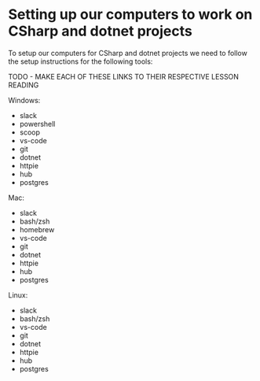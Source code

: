 # Setting up our computers to work on CSharp and dotnet projects

To setup our computers for CSharp and dotnet projects we need to follow the setup instructions for the following tools:

TODO - MAKE EACH OF THESE LINKS TO THEIR RESPECTIVE LESSON READING

Windows:

- slack
- powershell
- scoop
- vs-code
- git
- dotnet
- httpie
- hub
- postgres

Mac:

- slack
- bash/zsh
- homebrew
- vs-code
- git
- dotnet
- httpie
- hub
- postgres

Linux:

- slack
- bash/zsh
- vs-code
- git
- dotnet
- httpie
- hub
- postgres

